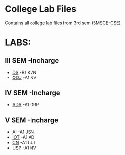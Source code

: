 # College Lab Files
 Contains all college lab files from 3rd sem (BMSCE-CSE)
 
 # LABS:
 
   ## III SEM -Incharge
   - [DS](https://github.com/Ajith-Kumar-G/DS_A1) -B1 KVN
   - [OOJ](https://github.com/Ajith-Kumar-G/OOJ-Lab-Programs) -A1 NV
   
   ## IV SEM -Incharge
   - [ADA](https://github.com/Ajith-Kumar-G/Clg-Labs/tree/main/IV%20sem/ADA_LAB) -A1 GRP

   ## V SEM -Incharge
   - [AI](https://github.com/Ajith-Kumar-G/Clg-Labs/tree/main/V%20sem/AI_Lab) -A1 JSN 
   - [IOT](https://github.com/Ajith-Kumar-G/Clg-Labs/tree/main/V%20sem/IOT-Lab) -A1 AD
   - [CN](https://github.com/Ajith-Kumar-G/Clg-Labs/tree/main/V%20sem/CN_Lab) -A1 LJJ
   - [USP](https://github.com/Ajith-Kumar-G/Clg-Labs/tree/main/V%20sem/USP_Lab/LAB) -A1 NV
